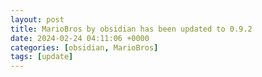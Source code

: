 ```yaml
---
layout: post
title: MarioBros by obsidian has been updated to 0.9.2
date: 2024-02-24 04:11:06 +0000
categories: [obsidian, MarioBros]
tags: [update]
---
```


